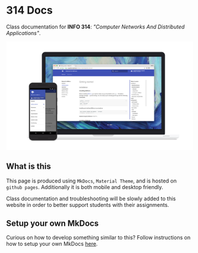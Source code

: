 #  314 Docs 
Class documentation for **INFO 314**: *"Computer Networks And Distributed Applications"*.


[![Material for MkDocs](img/welcome/material.png)][1]

  [1]: https://squidfunk.github.io/mkdocs-material/


## What is this
This page is produced using `MkDocs`, `Material Theme`, and is hosted on `github pages`. Additionally it is both mobile and desktop friendly.

Class documentation and troubleshooting will be slowly added to this website in order to better support students with their assignments.


## Setup your own MkDocs
Curious on how to develop something similar to this? Follow instructions on how to setup your own MkDocs [here](https://github.com/bwalchen/mkdocs-template/blob/master/README.md).







